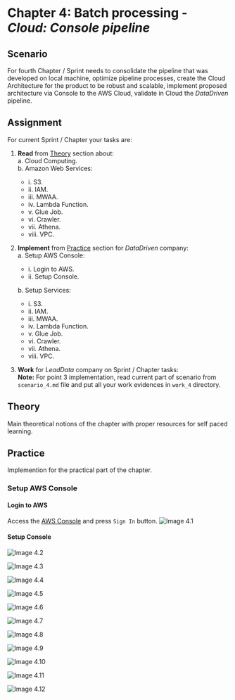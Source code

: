 # **Chapter 4:** Batch processing - *Cloud: Console pipeline*

## Scenario
For fourth Chapter / Sprint needs to consolidate the pipeline that was developed on local machine, optimize pipeline processes, create the Cloud Architecture for the product to be robust and scalable, implement proposed architecture via Console to the AWS Cloud, validate in Cloud the *DataDriven* pipeline.

## Assignment
For current Sprint / Chapter your tasks are:
1. **Read** from [Theory](#theory) section about:\
    a. Cloud Computing.\
    b. Amazon Web Services:
    * i. S3.
    * ii. IAM.
    * iii. MWAA.
    * iv. Lambda Function.
    * v. Glue Job.
    * vi. Crawler.
    * vii. Athena.
    * viii. VPC.

2. **Implement** from [Practice](#practice) section for *DataDriven* company:\
    a. Setup AWS Console:
    * i. Login to AWS.
    * ii. Setup Console.

    b. Setup Services:
    * i. S3.
    * ii. IAM.
    * iii. MWAA.
    * iv. Lambda Function.
    * v. Glue Job.
    * vi. Crawler.
    * vii. Athena.
    * viii. VPC.

3. **Work** for *LeadData* company on Sprint / Chapter tasks:\
**Note:** For point 3 implementation, read current part of scenario from `scenario_4.md` file and put all your work evidences in `work_4` directory.

## Theory
Main theoretical notions of the chapter with proper resources for self paced learning.

## Practice
Implemention for the practical part of the chapter.

### Setup AWS Console

#### Login to AWS
Access the [AWS Console](https://aws.amazon.com/console) and press `Sign In` button.
![Image 4.1](../media/image_4.1.PNG)



#### Setup Console

![Image 4.2](../media/image_4.2.PNG)

![Image 4.3](../media/image_4.3.PNG)

![Image 4.4](../media/image_4.4.PNG)

![Image 4.5](../media/image_4.5.PNG)

![Image 4.6](../media/image_4.6.PNG)

![Image 4.7](../media/image_4.7.PNG)

![Image 4.8](../media/image_4.8.PNG)

![Image 4.9](../media/image_4.9.PNG)

![Image 4.10](../media/image_4.10.PNG)

![Image 4.11](../media/image_4.11.PNG)

![Image 4.12](../media/image_4.12.PNG)
